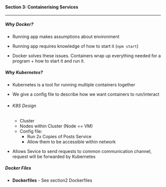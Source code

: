  #### Section 3: Containerising Services

 ---


##### Why Docker?

- Running app makes assumptions about environment
- Running app requires knowledge of how to start it (`npm start`)

- Docker solves these issues. Containers wrap up everything needed for a program + how to start it and run it.


##### Why Kubernetes?

- Kubernetes is a tool for running multiple containers together
- We give a config file to describe how we want containers to run/interact


- ###### K8S Design
  - Cluster
  - Nodes within Cluster (Node == VM)
  - Config file:
    - Run 2x Copies of Posts Service
    - Allow them to be accessible within network

- Allows Sevice to send requests to common communication channel, request will be forwarded by Kubernetes


##### Docker Files

- <b>Dockerfiles</b> - See section2 Dockerfiles

